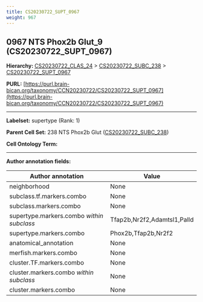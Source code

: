 ```yaml
---
title: CS20230722_SUPT_0967
weight: 967
---
```

## 0967 NTS Phox2b Glut_9 (CS20230722_SUPT_0967)
<b>Hierarchy: </b>
[CS20230722_CLAS_24](../CS20230722_CLAS_24) >
[CS20230722_SUBC_238](../CS20230722_SUBC_238) >
[CS20230722_SUPT_0967](../CS20230722_SUPT_0967)

**PURL:** [https://purl.brain-bican.org/taxonomy/CCN20230722/CS20230722_SUPT_0967](https://purl.brain-bican.org/taxonomy/CCN20230722/CS20230722_SUPT_0967)

---


**Labelset:** supertype (Rank: 1)

**Parent Cell Set:** 238 NTS Phox2b Glut ([CS20230722_SUBC_238](../CS20230722_SUBC_238))



**Cell Ontology Term:** 

[MARKER GENES.]: #


---

[TRANSFERRED ANNOTATIONS.]: #


[AUTHOR ANNOTATION FIELDS.]: #


**Author annotation fields:**

| Author annotation | Value |
|-------------------|-------|
|neighborhood|None|
|subclass.tf.markers.combo|None|
|subclass.markers.combo|None|
|supertype.markers.combo _within subclass_|Tfap2b,Nr2f2,Adamtsl1,Palld|
|supertype.markers.combo|Phox2b,Tfap2b,Nr2f2|
|anatomical_annotation|None|
|merfish.markers.combo|None|
|cluster.TF.markers.combo|None|
|cluster.markers.combo _within subclass_|None|
|cluster.markers.combo|None|
